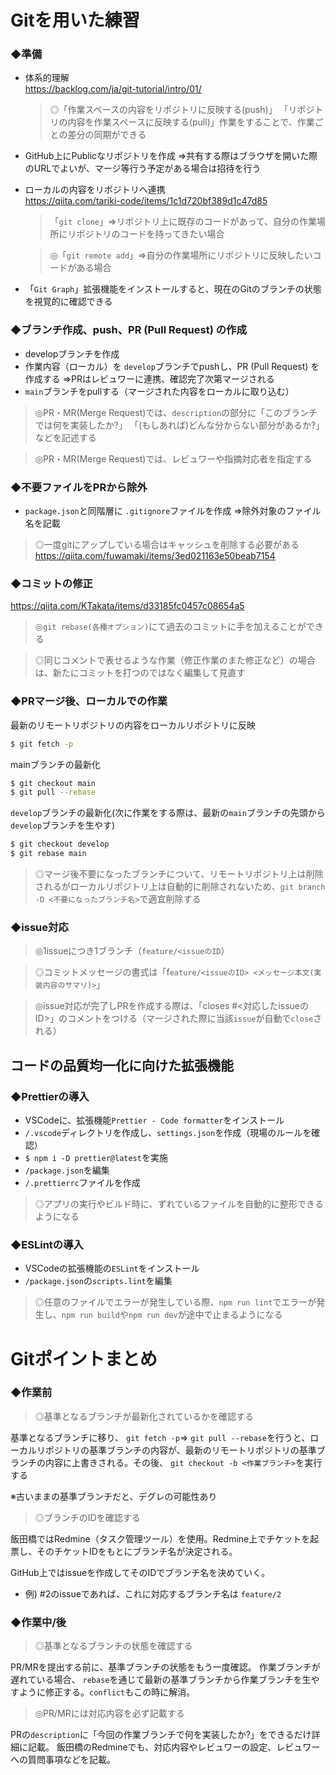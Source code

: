 # Gitを用いた練習

### ◆準備

- 体系的理解\
  https://backlog.com/ja/git-tutorial/intro/01/
  > ◎「作業スペースの内容をリポジトリに反映する(push)」 「リポジトリの内容を作業スペースに反映する(pull)」作業をすることで、作業ごとの差分の同期ができる
- GitHub上にPublicなリポジトリを作成
  ⇒共有する際はブラウザを開いた際のURLでよいが、マージ等行う予定がある場合は招待を行う
- ローカルの内容をリポジトリへ連携\
  https://qiita.com/tariki-code/items/1c1d720bf389d1c47d85

  > 「`git clone`」⇒リポジトリ上に既存のコードがあって、自分の作業場所にリポジトリのコードを持ってきたい場合

  > ◎「`git remote add`」⇒自分の作業場所にリポジトリに反映したいコードがある場合

- 「`Git Graph`」拡張機能をインストールすると、現在のGitのブランチの状態を視覚的に確認できる

### ◆ブランチ作成、push、PR (Pull Request) の作成

- developブランチを作成
- 作業内容（ローカル）を `develop`ブランチでpushし、PR (Pull Request) を作成する
  ⇒PRはレビュワーに連携、確認完了次第マージされる
- `main`ブランチをpullする（マージされた内容をローカルに取り込む）

> ◎PR・MR(Merge Request)では、`description`の部分に「このブランチでは何を実装したか?」 「(もしあれば)どんな分からない部分があるか?」などを記述する

> ◎PR・MR(Merge Request)では、レビュワーや指摘対応者を指定する

### ◆不要ファイルをPRから除外

- `package.json`と同階層に `.gitignore`ファイルを作成
  ⇒除外対象のファイル名を記載

> ◎一度gitにアップしている場合はキャッシュを削除する必要がある\
> https://qiita.com/fuwamaki/items/3ed021163e50beab7154

### ◆コミットの修正

https://qiita.com/KTakata/items/d33185fc0457c08654a5

> ◎`git rebase(各種オプション)`にて過去のコミットに手を加えることができる

> ◎同じコメントで表せるような作業（修正作業のまた修正など）の場合は、新たにコミットを打つのではなく編集して見直す

### ◆PRマージ後、ローカルでの作業

最新のリモートリポジトリの内容をローカルリポジトリに反映

```bash
$ git fetch -p
```

mainブランチの最新化

```bash
$ git checkout main
$ git pull --rebase
```

`develop`ブランチの最新化(次に作業をする際は、最新の`main`ブランチの先頭から`develop`ブランチを生やす)

```bash
$ git checkout develop
$ git rebase main
```

> ◎マージ後不要になったブランチについて、リモートリポジトリ上は削除されるがローカルリポジトリ上は自動的に削除されないため、`git branch -D <不要になったブランチ名>`で適宜削除する

### ◆issue対応

> ◎1issueにつき1ブランチ（`feature/<issueのID`）

> ◎コミットメッセージの書式は「f`eature/<issueのID> <メッセージ本文(実装内容のサマリ)>`」

> ◎issue対応が完了しPRを作成する際は、「closes #<対応したissueのID>」のコメントをつける（マージされた際に当該`issue`が自動で`close`される）

## コードの品質均一化に向けた拡張機能

### ◆Prettierの導入

- VSCodeに、拡張機能`Prettier - Code formatter`をインストール
- `/.vscode`ディレクトリを作成し、`settings.json`を作成（現場のルールを確認）
- `$ npm i -D prettier@latest`を実施
- `/package.json`を編集
- `/.prettierrc`ファイルを作成

> ◎アプリの実行やビルド時に、ずれているファイルを自動的に整形できるようになる

### ◆ESLintの導入

- VSCodeの拡張機能の`ESLint`をインストール
- `/package.json`の`scripts.lint`を編集

> ◎任意のファイルでエラーが発生している際、`npm run lint`でエラーが発生し、`npm run build`や`npm run dev`が途中で止まるようになる

# Gitポイントまとめ

### ◆作業前

> ◎基準となるブランチが最新化されているかを確認する

基準となるブランチに移り、 `git fetch -p`⇒ `git pull --rebase`を行うと、ローカルリポジトリの基準ブランチの内容が、最新のリモートリポジトリの基準ブランチの内容に上書きされる。その後、 `git checkout -b <作業ブランチ>`を実行する

※古いままの基準ブランチだと、デグレの可能性あり

> ◎ブランチのIDを確認する

飯田橋ではRedmine（タスク管理ツール）を使用。Redmine上でチケットを起票し、そのチケットIDをもとにブランチ名が決定される。

GitHub上ではissueを作成してそのIDでブランチ名を決めていく。

- 例) #2のissueであれば、これに対応するブランチ名は `feature/2`

### ◆作業中/後

> ◎基準となるブランチの状態を確認する

PR/MRを提出する前に、基準ブランチの状態をもう一度確認。
作業ブランチが遅れている場合、 `rebase`を通じて最新の基準ブランチから作業ブランチを生やすように修正する。`conflict`もこの時に解消。

> ◎PR/MRには対応内容を必ず記載する

PRの`description`に「今回の作業ブランチで何を実装したか?」をできるだけ詳細に記載。
飯田橋のRedmineでも、対応内容やレビュワーの設定、レビュワーへの質問事項などを記載。
